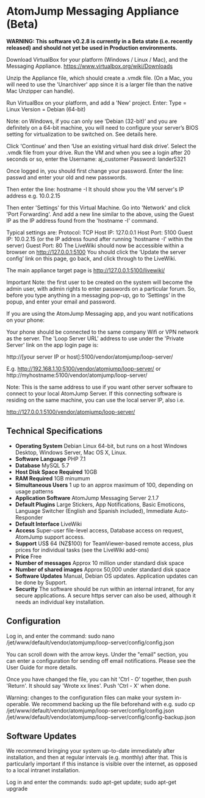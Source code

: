 
# AtomJump Messaging Appliance (Beta)

__WARNING: This software v0.2.8 is currently in a Beta state (i.e. recently released) and should not yet be used in Production environments.__

Download VirtualBox for your platform (Windows / Linux / Mac), and the Messaging Appliance. https://www.virtualbox.org/wiki/Downloads

Unzip the Appliance file, which should create a .vmdk file. (On a Mac, you will need to use the 'Unarchiver' app since it is a larger file than the native Mac Unzipper can handle).

Run VirtualBox on your platform, and add a 'New' project.
Enter:
Type = Linux
Version = Debian (64-bit)

Note: on Windows, if you can only see ‘Debian (32-bit)’ and you are definitely on a 64-bit machine, you will need to configure your server’s BIOS setting for virtualization to be switched on. See details here.

Click 'Continue' and then ‘Use an existing virtual hard disk drive’. Select the .vmdk file from your drive.
Run the VM and when you see a login after 20 seconds or so, enter the
Username: aj_customer
Password: lander5321

Once logged in, you should first change your password. Enter the line:
passwd
and enter your old and new passwords.

Then enter the line:
hostname -I
It should show you the VM server's IP address e.g. 10.0.2.15

Then enter 'Settings' for this Virtual Machine.
Go into 'Network' and click 'Port Forwarding'.
And add a new line similar to the above, using the Guest IP as the IP address found from the 'hostname -I' command.

Typical settings are:
Protocol: TCP
Host IP: 127.0.0.1
Host Port: 5100
Guest IP: 10.0.2.15 (or the IP address found after running 'hostname -I' within the server)
Guest Port: 80
The LiveWiki should now be accessible within a browser on http://127.0.0.1:5100	
You should click the ‘Update the server config’ link on this page, go back, and click through to the LiveWiki.

The main appliance target page is http://127.0.0.1:5100/livewiki/

Important Note: the first user to be created on the system will become the admin user, with admin rights to enter passwords on a particular forum. So, before you type anything in a messaging pop-up, go to ‘Settings’ in the popup, and enter your email and password.

If you are using the AtomJump Messaging app, and you want notifications on your phone:

Your phone should be connected to the same company Wifi or VPN network as the server. The 'Loop Server URL' address to use under the 'Private Server' link on the app login page is:

http://[your server IP or host]:5100/vendor/atomjump/loop-server/

E.g.
http://192.168.1.10:5100/vendor/atomjump/loop-server/
or
http://myhostname:5100/vendor/atomjump/loop-server/

Note: This is the same address to use if you want other server software to connect to your local AtomJump Server. If this connecting software is residing on the same machine, you can use the local server IP, also i.e.

http://127.0.0.1:5100/vendor/atomjump/loop-server/

## Technical Specifications

* __Operating System__ 	Debian Linux 64-bit, but runs on a host Windows Desktop, Windows Server, Mac OS X, Linux.
* __Software Language__ 	PHP 7.1
* __Database__ 	MySQL 5.7
* __Host Disk Space Required__ 	10GB
* __RAM Required__ 	1GB minumum
* __Simultaneous Users__ 	1 up to an approx maximum of 100, depending on usage patterns
* __Application Software__	AtomJump Messaging Server 2.1.7
* __Default Plugins__ 	Large Stickers, App Notifications, Basic Emoticons, Language Switcher (English and Spanish included), Immediate Auto-Responder
* __Default Interface__ 	LiveWiki
* __Access__ 	Super-user file-level access, Database access on request, AtomJump support access.
* __Support__ 	US$ 64 (NZ$100) for TeamViewer-based remote access, plus prices for individual tasks (see the LiveWiki add-ons)
* __Price__ 	Free
* __Number of messages__ 	Approx 10 million under standard disk space
* __Number of shared images__ 	Approx 50,000 under standard disk space
* __Software Updates__ 	Manual, Debian OS updates. Application updates can be done by Support.
* __Security__ 	The software should be run within an internal intranet, for any secure applications. A secure https server can also be used, although it needs an individual key installation.


## Configuration
Log in, and enter the command:
sudo nano /jet/www/default/vendor/atomjump/loop-server/config/config.json

You can scroll down with the arrow keys. Under the "email" section, you can enter a configuration for sending off email notifications. Please see the User Guide for more details.

Once you have changed the file, you can hit 'Ctrl - O' together, then push 'Return'. It should say 'Wrote xx lines'. Push 'Ctrl - X' when done.

Warning: changes to the configuration files can make your system in-operable. We recommend backing up the file beforehand with e.g.
sudo cp /jet/www/default/vendor/atomjump/loop-server/config/config.json /jet/www/default/vendor/atomjump/loop-server/config/config-backup.json

## Software Updates
We recommend bringing your system up-to-date immediately after installation, and then at regular intervals (e.g. monthly) after that. This is particularly important if this instance is visible over the internet, as opposed to a local intranet installation.

Log in and enter the commands:
sudo apt-get update; sudo apt-get upgrade
